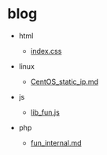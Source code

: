# blog

- html
	- [index.css](/html/index.css)

- linux
	- [CentOS_static_ip.md](/linux/CentOS_static_ip.md)

- js
	- [lib_fun.js](/js/lib_fun.js)

- php
	- [fun_internal.md](/php/fun_internal.md)

